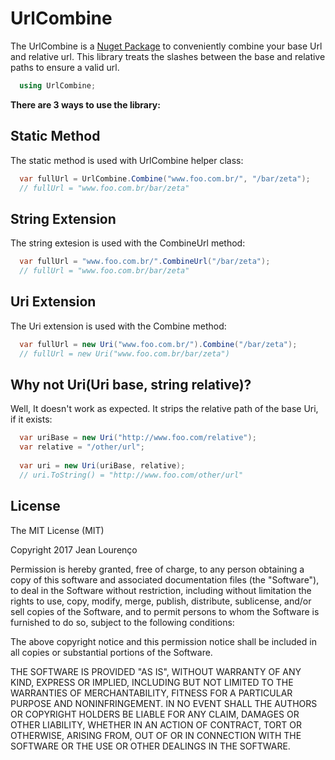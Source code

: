 # UrlCombine
The UrlCombine is a [Nuget Package](https://www.nuget.org/packages/UrlCombine/1.0.0) to conveniently combine your base Url and relative url.
This library treats the slashes between the base and relative paths to ensure a valid url.

``` csharp
  using UrlCombine;
```

**There are 3 ways to use the library:**

## Static Method
The static method is used with UrlCombine helper class:

``` csharp
  var fullUrl = UrlCombine.Combine("www.foo.com.br/", "/bar/zeta");
  // fullUrl = "www.foo.com.br/bar/zeta"
```

## String Extension
The string extesion is used with the CombineUrl method:

``` csharp
  var fullUrl = "www.foo.com.br/".CombineUrl("/bar/zeta");
  // fullUrl = "www.foo.com.br/bar/zeta"
```

## Uri Extension
The Uri extension is used with the Combine method:

``` csharp
  var fullUrl = new Uri("www.foo.com.br/").Combine("/bar/zeta");
  // fullUrl = new Uri("www.foo.com.br/bar/zeta")
```

## Why not Uri(Uri base, string relative)?
Well, It doesn't work as expected. It strips the relative path of the base Uri, if it exists:
``` csharp
  var uriBase = new Uri("http://www.foo.com/relative");
  var relative = "/other/url";
  
  var uri = new Uri(uriBase, relative);
  // uri.ToString() = "http://www.foo.com/other/url"
```

## License
The MIT License (MIT)

Copyright 2017 Jean Lourenço

Permission is hereby granted, free of charge, to any person obtaining a copy of this software and associated documentation files (the "Software"), to deal in the Software without restriction, including without limitation the rights to use, copy, modify, merge, publish, distribute, sublicense, and/or sell copies of the Software, and to permit persons to whom the Software is furnished to do so, subject to the following conditions:

The above copyright notice and this permission notice shall be included in all copies or substantial portions of the Software.

THE SOFTWARE IS PROVIDED "AS IS", WITHOUT WARRANTY OF ANY KIND, EXPRESS OR IMPLIED, INCLUDING BUT NOT LIMITED TO THE WARRANTIES OF MERCHANTABILITY, FITNESS FOR A PARTICULAR PURPOSE AND NONINFRINGEMENT. IN NO EVENT SHALL THE AUTHORS OR COPYRIGHT HOLDERS BE LIABLE FOR ANY CLAIM, DAMAGES OR OTHER LIABILITY, WHETHER IN AN ACTION OF CONTRACT, TORT OR OTHERWISE, ARISING FROM, OUT OF OR IN CONNECTION WITH THE SOFTWARE OR THE USE OR OTHER DEALINGS IN THE SOFTWARE.
